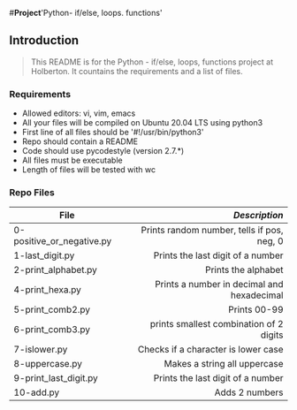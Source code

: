 #**Project**'Python- if/else, loops. functions'

## Introduction
> This README is for the Python - if/else, loops, functions project at Holberton. It countains the requirements and a list of files.

### Requirements
- Allowed editors: vi, vim, emacs
- All your files will be compiled on Ubuntu 20.04 LTS using python3
- First line of all files should be '#!/usr/bin/python3'
- Repo should contain a README
- Code should use pycodestyle (version 2.7.*)
- All files must be executable
- Length of files will be tested with wc

### Repo Files
| **File** | *__Description__* |
|----------|----------------:|
|0-positive_or_negative.py| Prints random number, tells if pos, neg, 0|
|1-last_digit.py| Prints the last digit of a number|
|2-print_alphabet.py| Prints the alphabet|
|4-print_hexa.py|Prints a number in decimal and hexadecimal|
|5-print_comb2.py|Prints 00-99|
|6-print_comb3.py| prints smallest combination of 2 digits|
|7-islower.py|Checks if a character is lower case|
|8-uppercase.py| Makes a string all uppercase|
|9-print_last_digit.py|Prints the last digit of a number|
|10-add.py|Adds 2 numbers|
